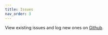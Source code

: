 ```yaml
---
title: Issues
nav_order: 3
---
```


View existing issues and log new ones on [Github](https://github.com/Herdubreid/e1p-base-route/issues).
